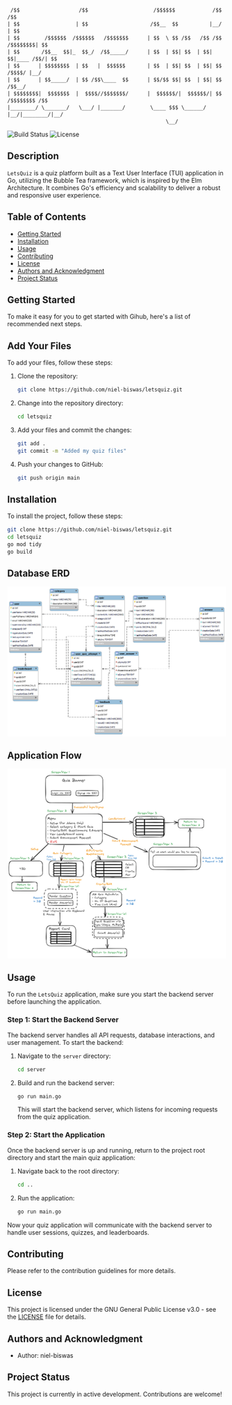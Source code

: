 
```
 /$$                   /$$                     /$$$$$$            /$$           /$$
| $$                  | $$                    /$$__  $$          |__/          | $$
| $$        /$$$$$$  /$$$$$$   /$$$$$$$      | $$  \ $$ /$$   /$$ /$$ /$$$$$$$$| $$
| $$       /$$__  $$|_  $$_/  /$$_____/      | $$  | $$| $$  | $$| $$|____ /$$/| $$
| $$      | $$$$$$$$  | $$   |  $$$$$$       | $$  | $$| $$  | $$| $$   /$$$$/ |__/
| $$      | $$_____/  | $$ /$$\____  $$      | $$/$$ $$| $$  | $$| $$  /$$__/      
| $$$$$$$$|  $$$$$$$  |  $$$$//$$$$$$$/      |  $$$$$$/|  $$$$$$/| $$ /$$$$$$$$ /$$
|________/ \_______/   \___/ |_______/        \____ $$$ \______/ |__/|________/|__/
                                                   \__/
```

![Build Status](https://img.shields.io/github/actions/workflow/status/niel-biswas/letsquiz/main.yml?branch=main)
![License](https://img.shields.io/badge/license-GNU%20GPLv3-blue)

## Description

`LetsQuiz` is a quiz platform built as a Text User Interface (TUI) application in Go, utilizing the Bubble Tea framework, which is inspired by the Elm Architecture. It combines Go's efficiency and scalability to deliver a robust and responsive user experience.

## Table of Contents

- [Getting Started](#getting-started)
- [Installation](#installation)
- [Usage](#usage)
- [Contributing](#contributing)
- [License](#license)
- [Authors and Acknowledgment](#authors-and-acknowledgment)
- [Project Status](#project-status)

## Getting Started

To make it easy for you to get started with Gihub, here's a list of recommended next steps.

## Add Your Files

To add your files, follow these steps:

1. Clone the repository:

   ```bash
   git clone https://github.com/niel-biswas/letsquiz.git
   ```

2. Change into the repository directory:

   ```bash
   cd letsquiz
   ```

3. Add your files and commit the changes:

   ```bash
   git add .
   git commit -m "Added my quiz files"
   ```

4. Push your changes to GitHub:

   ```bash
   git push origin main
   ```

## Installation

To install the project, follow these steps:
```sh
git clone https://github.com/niel-biswas/letsquiz.git
cd letsquiz
go mod tidy
go build
```

## Database ERD

![Database ERD](./images/quiz-ERD.png)


## Application Flow

![App Flow Wire Diagram](./images/AppFlow-WireDiagram.png)


## Usage

To run the `LetsQuiz` application, make sure you start the backend server before launching the application.

### Step 1: Start the Backend Server

The backend server handles all API requests, database interactions, and user management. To start the backend:

1. Navigate to the `server` directory:

    ```bash
    cd server
    ```

2. Build and run the backend server:

    ```bash
    go run main.go
    ```

   This will start the backend server, which listens for incoming requests from the quiz application.

### Step 2: Start the Application

Once the backend server is up and running, return to the project root directory and start the main quiz application:

1. Navigate back to the root directory:

    ```bash
    cd ..
    ```

2. Run the application:

    ```bash
    go run main.go
    ```

Now your quiz application will communicate with the backend server to handle user sessions, quizzes, and leaderboards.

## Contributing

Please refer to the contribution guidelines for more details.

## License

This project is licensed under the GNU General Public License v3.0 - see the [LICENSE](./LICENSE) file for details.

## Authors and Acknowledgment

- Author: niel-biswas

## Project Status

This project is currently in active development. Contributions are welcome!
